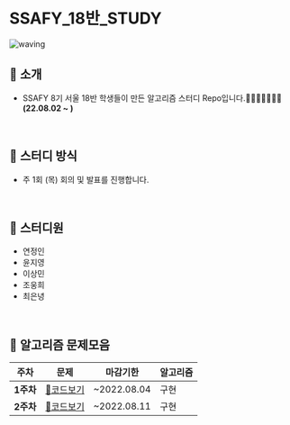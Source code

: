 # SSAFY_18반_STUDY
![waving](https://capsule-render.vercel.app/api?type=waving&height=200&text=Algorithm&fontAlign=70&fontAlignY=35&color=gradient)


## 📣 소개 
- SSAFY 8기 서울 18반 학생들이 만든 알고리즘 스터디 Repo입니다.🤸‍♀️🤸‍♂️🤸‍♀️🤸‍ **(22.08.02 ~ )**
<br/>

## 📝 스터디 방식
- 주 1회 (목) 회의 및 발표를 진행합니다.
<br/>

## 📝 스터디원
- 연정인
- 윤지영
- 이상민
- 조웅희
- 최은녕
<br/>

## 📁 알고리즘 문제모음 
|**주차**|**문제**|마감기한|알고리즘|
|-|-|-|-|
|**1주차**|[📃코드보기](https://github.com/yeonjungin/SSAFY_18_STUDY/tree/main/week1)|~2022.08.04|구현|
|**2주차**|[📃코드보기](https://github.com/yeonjungin/SSAFY_18_STUDY/tree/main/week2)|~2022.08.11|구현|
<br/>
